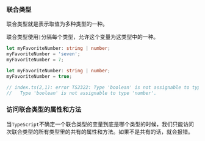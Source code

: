 ### 联合类型

联合类型就是表示取值为多种类型的一种。

联合类型使用`|`分隔每个类型，允许这个变量为这类型中的一种。

```ts
let myFavoriteNumber: string | number;
myFavoriteNumber = 'seven';
myFavoriteNumber = 7;
```

```ts
let myFavoriteNumber: string | number;
myFavoriteNumber = true;

// index.ts(2,1): error TS2322: Type 'boolean' is not assignable to type 'string | number'.
//   Type 'boolean' is not assignable to type 'number'.
```

### 访问联合类型的属性和方法

当`TypeScript`不确定一个联合类型的变量到底是哪个类型的时候，我们只能访问次联合类型的所有类型里的共有的属性和方法。如果不是共有的话，就会报错。


